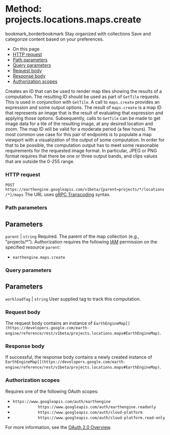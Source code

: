  
#  Method: projects.locations.maps.create
bookmark_borderbookmark Stay organized with collections  Save and categorize content based on your preferences.
  * On this page
  * [HTTP request](https://developers.google.com/earth-engine/reference/rest/v1beta/projects.locations.maps/create#http-request)
  * [Path parameters](https://developers.google.com/earth-engine/reference/rest/v1beta/projects.locations.maps/create#path-parameters)
  * [Query parameters](https://developers.google.com/earth-engine/reference/rest/v1beta/projects.locations.maps/create#query-parameters)
  * [Request body](https://developers.google.com/earth-engine/reference/rest/v1beta/projects.locations.maps/create#request-body)
  * [Response body](https://developers.google.com/earth-engine/reference/rest/v1beta/projects.locations.maps/create#response-body)
  * [Authorization scopes](https://developers.google.com/earth-engine/reference/rest/v1beta/projects.locations.maps/create#authorization-scopes)


Creates an ID that can be used to render map tiles showing the results of a computation. The resulting ID should be used as part of `GetTile` requests.
This is used in conjunction with `GetTile`. A call to `maps.create` provides an expression and some output options. The result of `maps.create` is a map ID that represents an image that is the result of evaluating that expression and applying those options. Subsequently, calls to `GetTile` can be made to get image data for a tile of the resulting image, at any desired location and zoom. The map ID will be valid for a moderate period (a few hours).
The most common use case for this pair of endpoints is to populate a map viewport with a visualization of the output of some computation. In order for that to be possible, the computation output has to meet some reasonable requirements for the requested image format. In particular, JPEG or PNG format requires that there be one or three output bands, and clips values that are outside the 0-255 range.
### HTTP request
`POST https://earthengine.googleapis.com/v1beta/{parent=projects/*/locations/*}/maps`
The URL uses [gRPC Transcoding](https://google.aip.dev/127) syntax.
### Path parameters
Parameters  
---  
`parent` |  `string` Required. The parent of the map collection (e.g., "projects/*"). Authorization requires the following [IAM](https://cloud.google.com/iam/docs/) permission on the specified resource `parent`:
  * `earthengine.maps.create`

  
### Query parameters
Parameters  
---  
`workloadTag` |  `string` User supplied tag to track this computation.  
### Request body
The request body contains an instance of `EarthEngineMap[](https://developers.google.com/earth-engine/reference/rest/v1beta/projects.locations.maps#EarthEngineMap)`.
### Response body
If successful, the response body contains a newly created instance of `EarthEngineMap[](https://developers.google.com/earth-engine/reference/rest/v1beta/projects.locations.maps#EarthEngineMap)`.
### Authorization scopes
Requires one of the following OAuth scopes:
  * `https://www.googleapis.com/auth/earthengine`
  * `           https://www.googleapis.com/auth/earthengine.readonly`
  * `           https://www.googleapis.com/auth/cloud-platform`
  * `           https://www.googleapis.com/auth/cloud-platform.read-only`


For more information, see the [OAuth 2.0 Overview](https://developers.google.com/identity/protocols/OAuth2).
